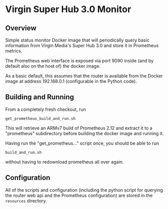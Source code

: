 # Virgin Super Hub 3.0 Monitor

## Overview 

Simple status monitor Docker image that will periodically query basic information from Virgin Media's Super Hub 3.0 and store it in Prometheus metrics. 

The Prometheus web interface is exposed via port 9090 inside (and by default also on the host of) the docker image.

As a basic default, this assumes that the router is available from the Docker image at address 192.168.0.1 (configurable in the Python code).

## Building and Running

From a completely fresh checkout, run 

`get_prometheus_build_and_run.sh`

This will retrieve an ARMv7 build of Prometheus 2.12 and extract it to a "prometheus" subdirectory before building the docker image and running it. 

Having run the "get_prometheus..." script once, you should be able to run 

`build_and_run.sh`

without having to redownload prometheus all over again.

## Configuration

All of the scripts and configuration (including the python script for querying the router web api and the Prometheus configuration) are stored in the `resources` directory.